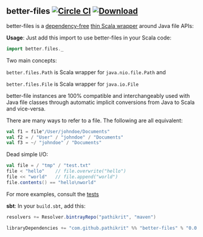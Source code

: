 better-files [![Circle CI](https://img.shields.io/circleci/project/pathikrit/better-files.svg)](https://circleci.com/gh/pathikrit/better-files) [![Download](https://api.bintray.com/packages/pathikrit/maven/better-files/images/download.svg)](https://bintray.com/pathikrit/maven/better-files/_latestVersion)
--------

better-files is a [dependency-free](build.sbt) [thin Scala wrapper](src/main/scala/better/files/package.scala) around Java file APIs:

**Usage**: 
Just add this import to use better-files in your Scala code:
```scala
import better.files._
```
Two main concepts:

`better.files.Path` is Scala wrapper for `java.nio.file.Path` and 

`better.files.File` is Scala wrapper for `java.io.File`

better-file instances are 100% compatible and interchangeably used with Java file classes through automatic implicit conversions from Java to Scala and vice-versa.

There are many ways to refer to a file. The following are all equivalent:
```scala
val f1 = file"/User/johndoe/Documents"
val f2 = / "User" / "johndoe" / "Documents"
val f3 = ~/ "johndoe" / "Documents"
```

Dead simple I/O:
```scala
val file = / "tmp" / "test.txt"
file < "hello"    // file.overwrite("hello")
file << "world"   // file.append("world")
file.contents() == "hello\nworld"
```

For more examples, consult the [tests](src/test/scala/better/FileSpec.scala)

**sbt**: In your `build.sbt`, add this:
```scala
resolvers += Resolver.bintrayRepo("pathikrit", "maven")

libraryDependencies += "com.github.pathikrit" %% "better-files" % "0.0.1"
```
